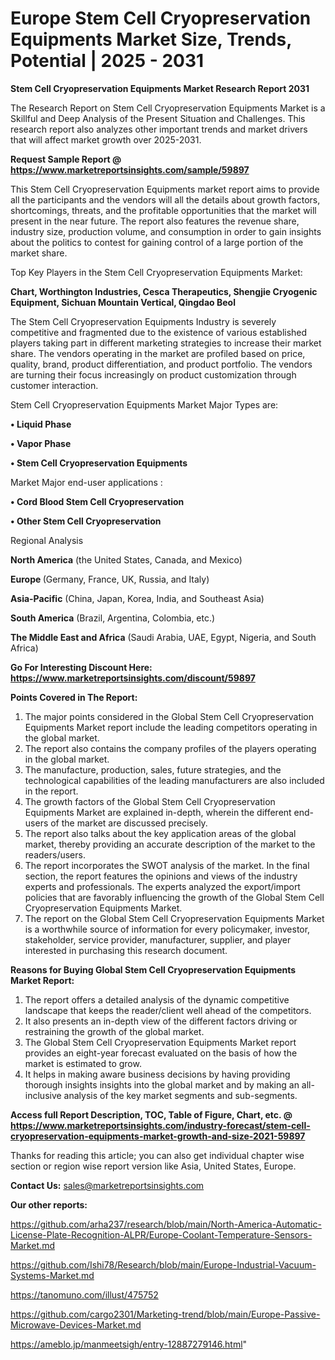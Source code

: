  # Europe Stem Cell Cryopreservation Equipments Market Size, Trends, Potential | 2025 - 2031

<strong>Stem Cell Cryopreservation Equipments Market Research Report 2031</strong>

The Research Report on Stem Cell Cryopreservation Equipments Market is a Skillful and Deep Analysis of the Present Situation and Challenges. This research report also analyzes other important trends and market drivers that will affect market growth over 2025-2031.

<strong>Request Sample Report @ <a href=https://www.marketreportsinsights.com/sample/59897>https://www.marketreportsinsights.com/sample/59897</a></strong>

This Stem Cell Cryopreservation Equipments market report aims to provide all the participants and the vendors will all the details about growth factors, shortcomings, threats, and the profitable opportunities that the market will present in the near future. The report also features the revenue share, industry size, production volume, and consumption in order to gain insights about the politics to contest for gaining control of a large portion of the market share.

Top Key Players in the Stem Cell Cryopreservation Equipments Market:

<strong>Chart, Worthington Industries, Cesca Therapeutics, Shengjie Cryogenic Equipment, Sichuan Mountain Vertical, Qingdao Beol</strong>

The Stem Cell Cryopreservation Equipments Industry is severely competitive and fragmented due to the existence of various established players taking part in different marketing strategies to increase their market share. The vendors operating in the market are profiled based on price, quality, brand, product differentiation, and product portfolio. The vendors are turning their focus increasingly on product customization through customer interaction.

Stem Cell Cryopreservation Equipments Market Major Types are:

<strong>• Liquid Phase

• Vapor Phase

• Stem Cell Cryopreservation Equipments</strong>

Market Major end-user applications :

<strong>• Cord Blood Stem Cell Cryopreservation

• Other Stem Cell Cryopreservation</strong>

Regional Analysis

</u><strong><b>North America</b></strong> (the United States, Canada, and Mexico)

<strong><b>Europe </b></strong>(Germany, France, UK, Russia, and Italy)

<strong><b>Asia-Pacific</b></strong> (China, Japan, Korea, India, and Southeast Asia)

<strong><b>South America</b></strong> (Brazil, Argentina, Colombia, etc.)

<strong><b>The Middle East and Africa</b></strong> (Saudi Arabia, UAE, Egypt, Nigeria, and South Africa)

<strong>Go For Interesting Discount Here: <a href=https://www.marketreportsinsights.com/discount/59897>https://www.marketreportsinsights.com/discount/59897</a></strong>

<strong>Points Covered in The Report:</strong>
<ol>
  <li>The major points considered in the Global Stem Cell Cryopreservation Equipments Market report include the leading competitors operating in the global market.</li>
  <li>The report also contains the company profiles of the players operating in the global market.</li>
  <li>The manufacture, production, sales, future strategies, and the technological capabilities of the leading manufacturers are also included in the report.</li>
  <li>The growth factors of the Global Stem Cell Cryopreservation Equipments Market are explained in-depth, wherein the different end-users of the market are discussed precisely.</li>
  <li>The report also talks about the key application areas of the global market, thereby providing an accurate description of the market to the readers/users.</li>
  <li>The report incorporates the SWOT analysis of the market. In the final section, the report features the opinions and views of the industry experts and professionals. The experts analyzed the export/import policies that are favorably influencing the growth of the Global Stem Cell Cryopreservation Equipments Market.</li>
  <li>The report on the Global Stem Cell Cryopreservation Equipments Market is a worthwhile source of information for every policymaker, investor, stakeholder, service provider, manufacturer, supplier, and player interested in purchasing this research document.</li>
</ol>
<strong>Reasons for Buying Global Stem Cell Cryopreservation Equipments Market Report:</strong>

<ol>
  <li>The report offers a detailed analysis of the dynamic competitive landscape that keeps the reader/client well ahead of the competitors.</li>
  <li>It also presents an in-depth view of the different factors driving or restraining the growth of the global market.</li>
  <li>The Global Stem Cell Cryopreservation Equipments Market report provides an eight-year forecast evaluated on the basis of how the market is estimated to grow.</li>
  <li>It helps in making aware business decisions by having providing thorough insights insights into the global market and by making an all-inclusive analysis of the key market segments and sub-segments.</li>
</ol>
<strong>Access full Report Description, TOC, Table of Figure, Chart, etc. @ <a href=https://www.marketreportsinsights.com/industry-forecast/stem-cell-cryopreservation-equipments-market-growth-and-size-2021-59897>https://www.marketreportsinsights.com/industry-forecast/stem-cell-cryopreservation-equipments-market-growth-and-size-2021-59897</a></strong>


Thanks for reading this article; you can also get individual chapter wise section or region wise report version like Asia, United States, Europe.

<strong>Contact Us:</strong>
sales@marketreportsinsights.com

<strong>Our other reports:</strong>

<a href=https://github.com/arha237/research/blob/main/North-America-Automatic-License-Plate-Recognition-ALPR/Europe-Coolant-Temperature-Sensors-Market.md>https://github.com/arha237/research/blob/main/North-America-Automatic-License-Plate-Recognition-ALPR/Europe-Coolant-Temperature-Sensors-Market.md</a>

<a href=https://github.com/Ishi78/Research/blob/main/Europe-Industrial-Vacuum-Systems-Market.md>https://github.com/Ishi78/Research/blob/main/Europe-Industrial-Vacuum-Systems-Market.md</a>

<a href=https://tanomuno.com/illust/475752>https://tanomuno.com/illust/475752</a>

<a href=https://github.com/cargo2301/Marketing-trend/blob/main/Europe-Passive-Microwave-Devices-Market.md>https://github.com/cargo2301/Marketing-trend/blob/main/Europe-Passive-Microwave-Devices-Market.md</a>

<a href=https://ameblo.jp/manmeetsigh/entry-12887279146.html>https://ameblo.jp/manmeetsigh/entry-12887279146.html</a>"
